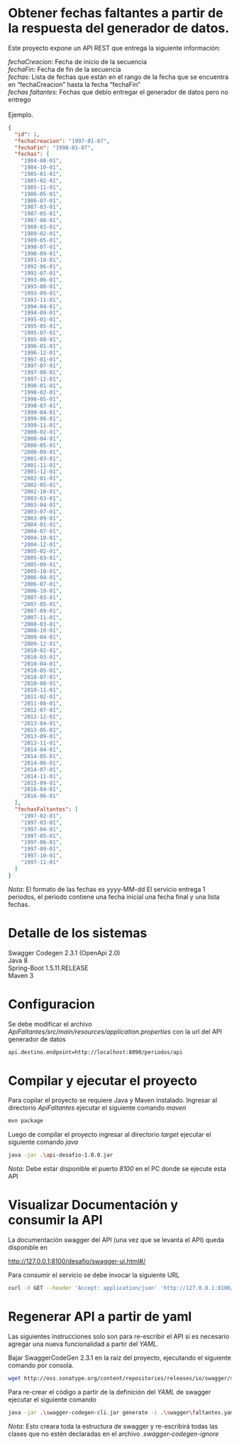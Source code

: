 # Obtener fechas faltantes a partir de la respuesta del generador de datos.

Este proyecto expone un API REST que entrega la siguiente información:

*fechaCreacion*: Fecha de inicio de la secuencia <br>
*fechaFin*: Fecha de fin de la secuencia <br>
*fechas*: Lista de fechas que están en el rango de la fecha que se encuentra en “fechaCreacion” hasta la fecha “fechaFin” <br>
*fechas faltantes*: Fechas que debío entregar el generador de datos pero no entrego <br><br>
Ejemplo.

```json
{
  "id": 1,
  "fechaCreacion": "1997-01-07",
  "fechaFin": "1998-01-07",
  "fechas": [
    "1984-08-01",
    "1984-10-01",
    "1985-01-01",
    "1985-02-01",
    "1985-11-01",
    "1986-05-01",
    "1986-07-01",
    "1987-03-01",
    "1987-05-01",
    "1987-08-01",
    "1988-03-01",
    "1989-02-01",
    "1989-05-01",
    "1990-07-01",
    "1990-09-01",
    "1991-10-01",
    "1992-06-01",
    "1992-07-01",
    "1993-06-01",
    "1993-08-01",
    "1993-09-01",
    "1993-11-01",
    "1994-04-01",
    "1994-09-01",
    "1995-01-01",
    "1995-05-01",
    "1995-07-01",
    "1995-08-01",
    "1996-01-01",
    "1996-12-01",
    "1997-01-01",
    "1997-07-01",
    "1997-08-01",
    "1997-12-01",
    "1998-01-01",
    "1998-02-01",
    "1998-05-01",
    "1998-07-01",
    "1999-04-01",
    "1999-06-01",
    "1999-11-01",
    "2000-02-01",
    "2000-04-01",
    "2000-05-01",
    "2000-09-01",
    "2001-03-01",
    "2001-11-01",
    "2001-12-01",
    "2002-01-01",
    "2002-05-01",
    "2002-10-01",
    "2003-03-01",
    "2003-04-01",
    "2003-07-01",
    "2003-09-01",
    "2004-01-01",
    "2004-07-01",
    "2004-10-01",
    "2004-12-01",
    "2005-02-01",
    "2005-03-01",
    "2005-09-01",
    "2005-10-01",
    "2006-04-01",
    "2006-07-01",
    "2006-10-01",
    "2007-03-01",
    "2007-05-01",
    "2007-09-01",
    "2007-11-01",
    "2008-03-01",
    "2008-10-01",
    "2009-04-01",
    "2009-12-01",
    "2010-02-01",
    "2010-03-01",
    "2010-04-01",
    "2010-05-01",
    "2010-07-01",
    "2010-08-01",
    "2010-11-01",
    "2011-02-01",
    "2011-08-01",
    "2012-07-01",
    "2012-12-01",
    "2013-04-01",
    "2013-05-01",
    "2013-09-01",
    "2013-11-01",
    "2014-04-01",
    "2014-05-01",
    "2014-06-01",
    "2014-07-01",
    "2014-11-01",
    "2015-09-01",
    "2016-04-01",
    "2016-06-01"
  ],
  "fechasFaltantes": [
    "1997-02-01",
    "1997-03-01",
    "1997-04-01",
    "1997-05-01",
    "1997-06-01",
    "1997-09-01",
    "1997-10-01",
    "1997-11-01"
  ]
}
```
*Nota*:
El formato de las fechas es yyyy-MM-dd
El servicio entrega 1 periodos, el periodo contiene una fecha inicial una fecha final y una lista fechas.

# Detalle de los sistemas

Swagger Codegen 2.3.1 (OpenApi 2.0) <br>
Java 8 <br>
Spring-Boot 1.5.11.RELEASE <br>
Maven 3 <br>

# Configuracion

Se debe modificar el archivo *ApiFaltantes/src/main/resources/application.properties* con la url del API generador de datos

```bash
api.destino.endpoint=http://localhost:8090/periodos/api
```
# Compilar y ejecutar el proyecto

Para copilar el proyecto se requiere Java y Maven instalado.
Ingresar al directorio *ApiFaltantes* ejecutar el siguiente comando *maven*

```bash
mvn package
```

Luego de compilar el proyecto ingresar al directorio *target* ejecutar el siguiente comando *java*

```bash
java -jar .\api-desafio-1.0.0.jar
```
*Nota*:
Debe estar disponible el puerto *8100* en el PC donde se ejecute esta API

# Visualizar Documentación y consumir la API

La documentación swagger del API (una vez que se levanta el API) queda disponible en

http://127.0.0.1:8100/desafio/swagger-ui.html#/

Para consumir el servicio se debe invocar la siguiente URL

```bash
curl -X GET --header 'Accept: application/json' 'http://127.0.0.1:8100/periodos/api?fechaInicio=1997-01-07&fechaFin=1998-01-07'
```

# Regenerar API a partir de yaml

Las siguientes instrucciones solo son para re-escribir el API si es necesario agregar una nueva funcionalidad a partir del *YAML*.

Bajar SwaggerCodeGen 2.3.1 en la raíz del proyecto, ejecutando el siguiente comando por consola.

```bash
wget http://oss.sonatype.org/content/repositories/releases/io/swagger/swagger-codegen-cli/2.3.1/swagger-codegen-cli-2.3.1.jar -O swagger-codegen-cli.jar
```

Para re-crear el código a partir de la definición del *YAML* de swagger ejecutar el siguiente comando

```bash
java -jar .\swagger-codegen-cli.jar generate -i .\swagger\faltantes.yaml -l spring -c .\swagger\config.json -o ApiPeriodos --ignore-file-override .\.swagger-codegen-ignore
```

*Nota*:
Esto creara toda la estructura de swagger y re-escribirá todas las clases que no estén declaradas en el archivo *.swagger-codegen-ignore*